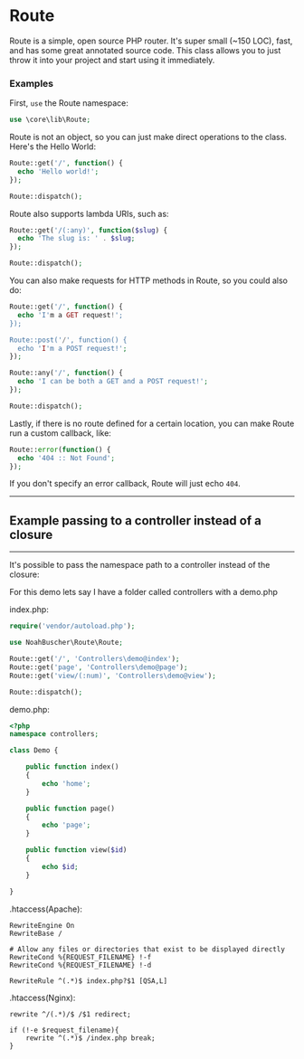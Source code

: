 Route
=====

Route is a simple, open source PHP router. It's super small (~150 LOC), fast, and has some great annotated source code. This class allows you to just throw it into your project and start using it immediately.

### Examples

First, `use` the Route namespace:

```PHP
use \core\lib\Route;
```

Route is not an object, so you can just make direct operations to the class. Here's the Hello World:

```PHP
Route::get('/', function() {
  echo 'Hello world!';
});

Route::dispatch();
```

Route also supports lambda URIs, such as:

```PHP
Route::get('/(:any)', function($slug) {
  echo 'The slug is: ' . $slug;
});

Route::dispatch();
```

You can also make requests for HTTP methods in Route, so you could also do:

```PHP
Route::get('/', function() {
  echo 'I'm a GET request!';
});

Route::post('/', function() {
  echo 'I'm a POST request!';
});

Route::any('/', function() {
  echo 'I can be both a GET and a POST request!';
});

Route::dispatch();
```

Lastly, if there is no route defined for a certain location, you can make Route run a custom callback, like:

```PHP
Route::error(function() {
  echo '404 :: Not Found';
});
```

If you don't specify an error callback, Route will just echo `404`.

<hr>

## Example passing to a controller instead of a closure
<hr>
It's possible to pass the namespace path to a controller instead of the closure:

For this demo lets say I have a folder called controllers with a demo.php

index.php:

```php
require('vendor/autoload.php');

use NoahBuscher\Route\Route;

Route::get('/', 'Controllers\demo@index');
Route::get('page', 'Controllers\demo@page');
Route::get('view/(:num)', 'Controllers\demo@view');

Route::dispatch();
```

demo.php:

```php
<?php
namespace controllers;

class Demo {

    public function index()
    {
        echo 'home';
    }

    public function page()
    {
        echo 'page';
    }

    public function view($id)
    {
        echo $id;
    }

}
```

.htaccess(Apache):

```
RewriteEngine On
RewriteBase /

# Allow any files or directories that exist to be displayed directly
RewriteCond %{REQUEST_FILENAME} !-f
RewriteCond %{REQUEST_FILENAME} !-d

RewriteRule ^(.*)$ index.php?$1 [QSA,L]
```

.htaccess(Nginx):

```
rewrite ^/(.*)/$ /$1 redirect;

if (!-e $request_filename){
	rewrite ^(.*)$ /index.php break;
}

```
